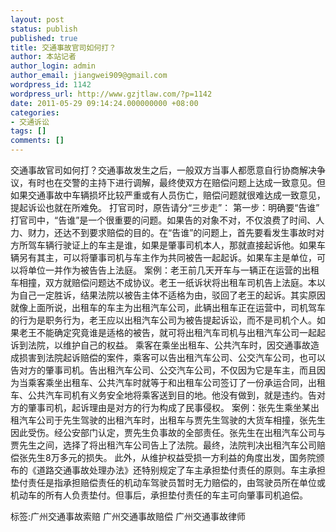 ```yaml
---
layout: post
status: publish
published: true
title: 交通事故官司如何打？
author: 本站记者
author_login: admin
author_email: jiangwei909@gmail.com
wordpress_id: 1142
wordpress_url: http://www.gzjtlaw.com/?p=1142
date: 2011-05-29 09:14:24.000000000 +08:00
categories:
- 交通诉讼
tags: []
comments: []
---
```

交通事故官司如何打？交通事故发生之后，一般双方当事人都愿意自行协商解决争议，有时也在交警的主持下进行调解，最终使双方在赔偿问题上达成一致意见。但如果交通事故中车辆损坏比较严重或有人员伤亡，赔偿问题就很难达成一致意见，提起诉讼也就在所难免。  打官司时，原告请分&ldquo;三步走&rdquo;： 第一步：明确要&ldquo;告谁&rdquo; 打官司中，&ldquo;告谁&rdquo;是一个很重要的问题。如果告的对象不对，不仅浪费了时间、人力、财力，还达不到要求赔偿的目的。在&ldquo;告谁&rdquo;的问题上，首先要看发生事故时对方所驾车辆行驶证上的车主是谁，如果是肇事司机本人，那就直接起诉他。如果车辆另有其主，可以将肇事司机与车主作为共同被告一起起诉。如果车主是单位，可以将单位一并作为被告告上法庭。 案例：老王前几天开车与一辆正在运营的出租车相撞，双方就赔偿问题达不成协议。老王一纸诉状将出租车司机告上法庭。本以为自己一定胜诉，结果法院以被告主体不适格为由，驳回了老王的起诉。其实原因就像上面所说，出租车的车主为出租汽车公司，此辆出租车正在运营中，司机驾车的行为是职务行为，老王应以出租汽车公司为被告提起诉讼，而不是司机个人。如果老王不能确定究竟谁是适格的被告，就可将出租汽车司机与出租汽车公司一起起诉到法院，以维护自己的权益。 乘客在乘坐出租车、公共汽车时，因交通事故造成损害到法院起诉赔偿的案件，乘客可以告出租汽车公司、公交汽车公司，也可以告对方的肇事司机。告出租汽车公司、公交汽车公司，不仅因为它是车主，而且因为当乘客乘坐出租车、公共汽车时就等于和出租车公司签订了一份承运合同，出租车、公共汽车司机有义务安全地将乘客送到目的地。他没有做到，就是违约。告对方的肇事司机，起诉理由是对方的行为构成了民事侵权。 案例：张先生乘坐某出租汽车公司于先生驾驶的出租汽车时，出租车与贾先生驾驶的大货车相撞，张先生因此受伤。经公安部门认定，贾先生负事故的全部责任。张先生在出租汽车公司与贾先生之间，选择了将出租汽车公司告上了法院。最终，法院判决出租汽车公司赔偿张先生8万多元的损失。 此外，从维护权益受损一方利益的角度出发，国务院颁布的《道路交通事故处理办法》还特别规定了车主承担垫付责任的原则。车主承担垫付责任是指承担赔偿责任的机动车驾驶员暂时无力赔偿的，由驾驶员所在单位或机动车的所有人负责垫付。但事后，承担垫付责任的车主可向肇事司机追偿。标签:广州交通事故索赔 广州交通事故赔偿 广州交通事故律师
